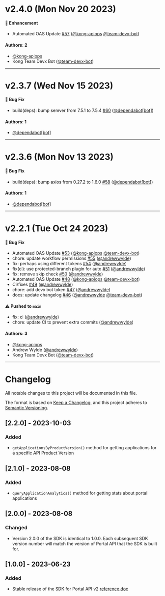 # v2.4.0 (Mon Nov 20 2023)

#### 🚀 Enhancement

- Automated OAS Update [#57](https://github.com/Kong/sdk-portal-js/pull/57) ([@kong-apiops](https://github.com/kong-apiops) [@team-devx-bot](https://github.com/team-devx-bot))

#### Authors: 2

- [@kong-apiops](https://github.com/kong-apiops)
- Kong Team Devx Bot ([@team-devx-bot](https://github.com/team-devx-bot))

---

# v2.3.7 (Wed Nov 15 2023)

#### 🐛 Bug Fix

- build(deps): bump semver from 7.5.1 to 7.5.4 [#60](https://github.com/Kong/sdk-portal-js/pull/60) ([@dependabot[bot]](https://github.com/dependabot[bot]))

#### Authors: 1

- [@dependabot[bot]](https://github.com/dependabot[bot])

---

# v2.3.6 (Mon Nov 13 2023)

#### 🐛 Bug Fix

- build(deps): bump axios from 0.27.2 to 1.6.0 [#58](https://github.com/Kong/sdk-portal-js/pull/58) ([@dependabot[bot]](https://github.com/dependabot[bot]))

#### Authors: 1

- [@dependabot[bot]](https://github.com/dependabot[bot])

---

# v2.2.1 (Tue Oct 24 2023)

#### 🐛 Bug Fix

- Automated OAS Update [#53](https://github.com/Kong/sdk-portal-js/pull/53) ([@kong-apiops](https://github.com/kong-apiops) [@team-devx-bot](https://github.com/team-devx-bot))
- chore: update workflow permissions [#55](https://github.com/Kong/sdk-portal-js/pull/55) ([@andrewwylde](https://github.com/andrewwylde))
- fix: perhaps using different tokens [#54](https://github.com/Kong/sdk-portal-js/pull/54) ([@andrewwylde](https://github.com/andrewwylde))
- fix(ci): use protected-branch plugin for auto [#51](https://github.com/Kong/sdk-portal-js/pull/51) ([@andrewwylde](https://github.com/andrewwylde))
- fix: remove skip check [#50](https://github.com/Kong/sdk-portal-js/pull/50) ([@andrewwylde](https://github.com/andrewwylde))
- Automated OAS Update [#48](https://github.com/Kong/sdk-portal-js/pull/48) ([@kong-apiops](https://github.com/kong-apiops) [@team-devx-bot](https://github.com/team-devx-bot))
- Ci/fixes [#49](https://github.com/Kong/sdk-portal-js/pull/49) ([@andrewwylde](https://github.com/andrewwylde))
- chore: add devx bot token [#47](https://github.com/Kong/sdk-portal-js/pull/47) ([@andrewwylde](https://github.com/andrewwylde))
- docs: update changelog [#46](https://github.com/Kong/sdk-portal-js/pull/46) ([@andrewwylde](https://github.com/andrewwylde) [@team-devx-bot](https://github.com/team-devx-bot))

#### ⚠️ Pushed to `main`

- fix: ci ([@andrewwylde](https://github.com/andrewwylde))
- chore: update CI to prevent extra commits ([@andrewwylde](https://github.com/andrewwylde))

#### Authors: 3

- [@kong-apiops](https://github.com/kong-apiops)
- Andrew Wylde ([@andrewwylde](https://github.com/andrewwylde))
- Kong Team Devx Bot ([@team-devx-bot](https://github.com/team-devx-bot))

---

# Changelog

All notable changes to this project will be documented in this file.

The format is based on [Keep a Changelog](https://keepachangelog.com/en/1.1.0/),
and this project adheres to [Semantic Versioning](https://semver.org/spec/v2.0.0.html).

## [2.2.0] - 2023-10-03

### Added

- `getApplicationsByProductVersion()` method for getting applications for a specific API Product Version

## [2.1.0] - 2023-08-08

### Added

- `queryApplicationAnalytics()` method for getting stats about portal applications

## [2.0.0] - 2023-08-08

### Changed

- Version 2.0.0 of the SDK is identical to 1.0.0. Each subsequent SDK version number will match the version of Portal API that the SDK is built for.

## [1.0.0] - 2023-06-23

### Added

- Stable release of the SDK for Portal API v2 [reference doc](https://developer.konghq.com/spec/2aad2bcb-8d82-43b3-abdd-1d5e6e84dbd6/b4539157-4ced-4df5-affa-7d790baee356)
